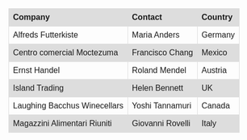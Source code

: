 <!DOCTYPE html>
<html>
<head>
  <title> Table simple </title>
</head>
<body>
<table>
  <tr>
    <th>Company</th>
    <th>Contact</th>
    <th>Country</th>
  </tr>
  <tr>
    <td>Alfreds Futterkiste</td>
    <td>Maria Anders</td>
    <td>Germany</td>
  </tr>
  <tr>
    <td>Centro comercial Moctezuma</td>
    <td>Francisco Chang</td>
    <td>Mexico</td>
  </tr>
  <tr>
    <td>Ernst Handel</td>
    <td>Roland Mendel</td>
    <td>Austria</td>
  </tr>
  <tr>
    <td>Island Trading</td>
    <td>Helen Bennett</td>
    <td>UK</td>
  </tr>
  <tr>
    <td>Laughing Bacchus Winecellars</td>
    <td>Yoshi Tannamuri</td>
    <td>Canada</td>
  </tr>
  <tr>
    <td>Magazzini Alimentari Riuniti</td>
    <td>Giovanni Rovelli</td>
    <td>Italy</td>
  </tr>
</table>
</body>
</html>
  <style type ="">
  table {
    font-family: arial, sans-serif;
    border-collapse: collapse;
    width: 100%;
}
td, th {
    border: 1px solid #dddddd;
    text-align: left;
    padding: 8px;
}
tr:nth-child() {
    background-color: #dddddd;
}
tr:nth-child(odd) {
    background-color: #ddd;
}
